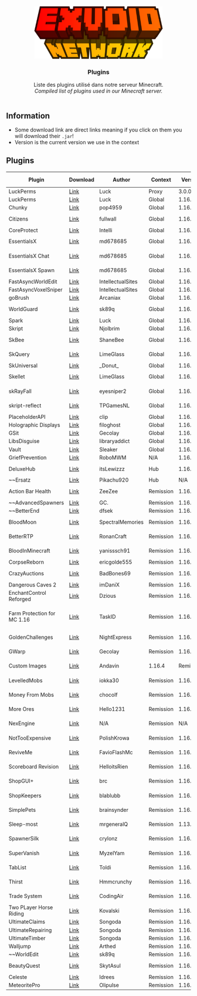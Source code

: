 <!--
*** Using the Best-README-Template (https://github.com/othneildrew/Best-README-Template).
-->

<!-- BACK TO TOP  -->
<div id="top"></div>

<!-- PROJECT LOGO -->
<br />
<div align="center">
  <a href="https://github.com/ExvoidNet/wiki">
    <img src="https://github.com/ExvoidNet/wiki/raw/master/static/img/header.png" alt="Logo" width="350">
  </a>

<!-- ABOUT -->
<h3 align="center">Plugins</h3>

  <p align="center">
    Liste des plugins utilisé dans notre serveur Minecraft. 
    <br />
    <i>Compiled list of plugins used in our Minecraft server.</i>
    <br />
    <br />
<!--
    <a href="https://github.com/ExvoidNet/wiki/issues/new/choose"><strong>Faire une suggestion / Make a suggestion »</strong></a>
-->
  </p>
</div>

## Information
- Some download link are direct links meaning if you click on them you will download their `.jar`!
- Version is the current version we use in the context

## Plugins
| Plugin | Download  | Author | Context | Version | 1.18 Ready? | Status | Last Updated |
|--|--|--|--|--|--|--|--|
| LuckPerms | [Link](https://ci.lucko.me/job/LuckPerms/1389/artifact/velocity/build/libs/LuckPerms-Velocity-5.3.89.jar) | Luck | Proxy | 3.0.0+ | Yes | In use | N/A |
| LuckPerms | [Link](https://ci.lucko.me/job/LuckPerms/1389/artifact/bukkit/loader/build/libs/LuckPerms-Bukkit-5.3.89.jar) | Luck | Global | 1.16.5 | Yes | In use | N/A |
| Chunky | [Link](https://www.spigotmc.org/resources/chunky.81534/download?version=429008) | pop4959 | Global | 1.16.5 | Yes | In use | N/A |
| Citizens | [Link](https://ci.citizensnpcs.co/job/citizens2/) | fullwall | Global | 1.16.5 | Yes | To be replaced (LibsDisguised) | N/A |
| CoreProtect | [Link](https://www.spigotmc.org/resources/coreprotect.8631/download?version=411732) | Intelli | Global | 1.16.5 | Yes | In use | N/A |
| EssentialsX | [Link](https://github.com/EssentialsX/Essentials/releases/download/2.19.2/EssentialsX-2.19.2.jar) | md678685 | Global | 1.16.5 | Yes | To be replaced (Core v1) | N/A |
| EssentialsX Chat | [Link](https://github.com/EssentialsX/Essentials/releases/download/2.19.2/EssentialsXChat-2.19.2.jar) | md678685 | Global | 1.16.5 | Yes | To be replaced (Core v1) | N/A |
| EssentialsX Spawn | [Link](https://github.com/EssentialsX/Essentials/releases/download/2.19.2/EssentialsXSpawn-2.19.2.jar) | md678685 | Global | 1.16.5 | Yes | To be replaced (Core v1) | N/A |
| FastAsyncWorldEdit | [Link](https://ci.athion.net/job/FastAsyncWorldEdit-1.17/) | IntellectualSites | Global | 1.16.5 | No | In use | N/A |
| FastAsyncVoxelSniper | [Link](https://dev.bukkit.org/projects/favs) | IntellectualSites | Global | 1.16.5 | No | In use | N/A |
| goBrush | [Link](https://www.spigotmc.org/resources/gobrush.23118/download?version=398990) | Arcaniax | Global | 1.16.5 | No | In use | N/A |
| WorldGuard | [Link](https://dev.bukkit.org/projects/worldguard/files/latest) | sk89q | Global | 1.16.5 | No | Might replace (Core v1) | N/A |
| Spark | [Link](https://www.spigotmc.org/resources/spark.57242/download?version=429428) | Luck | Global |  1.16.5 | Yes | In use | N/A |
| Skript | [Link](https://github.com/SkriptLang/Skript/releases) | Njolbrim | Global | 1.16.5 | Yes | Core v1 (Brain) | N/A |
| SkBee | [Link](https://www.spigotmc.org/resources/skbee-skript-addon.75839/download?version=431552) | ShaneBee | Global | 1.16.5 | Yes | Core v1 (Component) | N/A |
| SkQuery | [Link](https://www.spigotmc.org/resources/skquery-1-9-1-17.36631/download?version=400063) | LimeGlass | Global | 1.16.5. | No | Core v1 (Component) | N/A |
| SkUniversal | [Link](https://www.spigotmc.org/resources/skuniversal.45392/download?version=428614) | \_Donut_ | Global | 1.16.5 | No | To be removed | N/A |
| Skellet | [Link](https://www.spigotmc.org/resources/skript-java-addon-skellett.34361/download?version=431700) | LimeGlass | Global | 1.16.5 | Yes | Core v1 (Component) | N/A |
| skRayFall | [Link](https://dev.bukkit.org/projects/skrayfall/files/latest) | eyesniper2 | Global | 1.16.5 | N/A | Core v1 (Component) | N/A |
| skript-reflect | [Link](https://forums.skunity.com/resources/skript-reflect.1146/download?version=3142) | TPGamesNL | Global | 1.16.5 | No | Core v1 (Component) | N/A |
| PlaceholderAPI | [Link](https://www.spigotmc.org/resources/placeholderapi.6245/download?version=408296) | clip | Global | 1.16.5 | No | In use | N/A |
| Holographic Displays | [Link](https://dev.bukkit.org/projects/holographic-displays/files/latest) | filoghost | Global | 1.16.5 | No | In use | N/A |
| GSit | [Link](https://www.spigotmc.org/resources/gsit-modern-sit-seat-and-chair-lay-and-crawl-plugin-1-14-x-1-18-x.62325/download?version=431707) | Gecolay | Global | 1.16.5 | Yes | In use | N/A |
| LibsDisguise | [Link](https://www.spigotmc.org/resources/libs-disguises.32453/download?version=409582) | libraryaddict | Global | 1.16.5 | No | In use | N/A |
| Vault | [Link](https://www.spigotmc.org/resources/vault.34315/download?version=344916) | Sleaker | Global | 1.16.5 | No | In use | N/A |
| GriefPrevention | [Link](https://www.spigotmc.org/resources/griefprevention.1884/download?version=378477) | RoboMWM | N/A | 1.16.5 | No | To reevaluate | N/A |  
| DeluxeHub | [Link](https://www.spigotmc.org/resources/deluxehub-3-professional-hub-management.49425/download?version=429646) | itsLewizzz | Hub | 1.16.5 | Yes | To be replaced (Core v1) | N/A |
| ~~Ersatz | [Link](https://www.spigotmc.org/resources/ersatz.49433/download?version=193252) | Pikachu920 | Hub | N/A | N/A | **Removed** | 16/12/2021~~ |
| Action Bar Health | [Link](https://www.spigotmc.org/resources/action-bar-health.2661/download?version=429046) | ZeeZee | Remission | 1.16.4 | No | To be replaced (Core v1) | N/A |
| ~~AdvancedSpawners | [Link](https://www.spigotmc.org/resources/1-8-1-18-1-%E2%9C%85-advancedspawners-%E2%9C%85-11x-custom-mobs-%E2%AD%95-create-custom-mobs-in-game-%E2%9A%A1-25-sale-%E2%9A%A1.75458/purchase) | GC. | Remission | 1.16.4 | Yes | **Removed** | 16/12/2021/~~ |
| ~~BetterEnd | [Link](https://www.spigotmc.org/resources/betterend-rethink-the-end-dimension.79389/) | dfsek | Remission | 1.16.4 | | **Removed**~~ | 16/12/2021
| BloodMoon | [Link](https://www.spigotmc.org/resources/bloodmoon.74270/download?version=349021) | SpectralMemories | Remission | 1.16.4 | No | To be replaced (Core v1) | N/A |
| BetterRTP | [Link](https://www.spigotmc.org/resources/betterrtp-random-wild-teleport.36081/download?version=421901) | RonanCraft | Remission | 1.16.4 | No | To be replaced (Core v1) | N/A | 
| BloodInMinecraft | [Link](https://www.spigotmc.org/resources/blood-in-minecraft.31549/download?version=423777) | yanisssch91 | Remission | 1.16.4 | No | To be replaced (Core v1) | N/A |
| CorpseReborn | [Link](https://www.spigotmc.org/resources/corpsereborn.29875/download?version=375141) | ericgolde555 | Remission | 1.16.4 | No | In use | N/A |
| CrazyAuctions | [Link](https://github.com/Crazy-Crew/Crazy-Auctions/releases/tag/v1.2.16) | BadBones69 | Remission | 1.16.4 | No | To be replaced (Core v1) | N/A |
| Dangerous Caves 2 | [Link](https://www.spigotmc.org/resources/dangerous-caves-2-make-your-caves-scary-1-12-2-1-16-5.76212/download?version=382008) | imDaniX | Remission | 1.16.4 | No | In use | N/A |
| EnchantControl Reforged | [Link](https://www.spigotmc.org/resources/enchantcontrol-reforged.85691/download?version=372261) | Dzious | Remission | 1.16.4 | No | To be replaced (Core v1) | N/A |
| Farm Protection for MC 1.16 | [Link](https://www.spigotmc.org/resources/farm-protection-for-mc-1-16.85488/) | TaskID | Remission | 1.16.4 | No | To remove (Wolrdguard -> `"croptrample = deny"` | N/A |
| GoldenChallenges | [Link](https://www.spigotmc.org/resources/goldenchallenges-%E2%80%A2-advanced-challenges-for-your-players-1-15-1-18.85028/download?version=430121) | NightExpress | Remission | 1.16.4 | Yes | To replaced (Core v1) | N/A |
| GWarp | [Link](https://www.spigotmc.org/resources/gwarp-warp-home-plugin-1-7-x-1-18-x.56824/download?version=411234) | Gecolay | Remission | 1.16.4 | Yes | No be replaced (Core v1) | N/A |
| Custom Images | [Link](https://www.spigotmc.org/resources/custom-images.53036/download?version=410610) | Andavin | 1.16.4 | Remission | No | To be replaced (Core v2) | N/A |
| LevelledMobs | [Link](https://www.spigotmc.org/resources/levelledmobs-for-1-16-x-1-18-x.74304/download?version=430252) | iokka30 | Remission | 1.16.4 | Yes | To be replaced (Core v1) | N/A |
| Money From Mobs | [Link](https://www.spigotmc.org/resources/money-from-mobs-1-12-1-18.79137/download?version=429756) | chocolf | Remission | 1.16.4 | No | To be replaced (Core v1) | N/A |
| More Ores | [Link](https://www.spigotmc.org/resources/%E2%9B%8F%EF%B8%8Fmore-ores%E2%9B%8F%EF%B8%8F.77221/download?version=419757) | Hello1231 | Remission | 1.16.4 | No | To be replaced (Core v1) | N/A |
| NexEngine | [Link](https://mc-plugins.net/bukkit-spigot/nexengine/) | N/A | Remission | N/A | N/A | Required by GoldenChallenges | N/A |
| NotTooExpensive | [Link](https://www.spigotmc.org/resources/not-too-expensive.86820/download?version=394478) | PolishKrowa | Remission | 1.16.4 | No | To be replaced (Core v1) | N/A |
| ReviveMe | [Link](https://www.spigotmc.org/resources/reviveme-beta.78184/download?version=431558) | FavioFlashMc | Remission | 1.16.4 | Yes | To be determined (Core v1) | N/A |
| Scoreboard Revision | [Link](https://www.spigotmc.org/resources/scoreboard.14754/download?version=388422) | HelloitsRien | Remission | 1.16.4 | No | To be removed (Core v1) | N/A |
| ShopGUI+ | [Link](https://www.spigotmc.org/resources/shopgui-1-7-1-18.6515/download?version=430598) | brc | Remission | 1.16.4 | No | To be removed (Core v1) | N/A |
| ShopKeepers | [Link](https://dev.bukkit.org/projects/shopkeepers/files/latest) | blablubb | Remission | 1.16.4 | No | To be replaced (Core v1) | N/A |
| SimplePets | [Link](https://www.spigotmc.org/resources/simplepets.14124/download?version=372748) | brainsynder | Remission | 1.16.4 | No | To be determined (Core v1) | N/A |
| Sleep-most | [Link](https://dev.bukkit.org/projects/sleep-most/files/latest) | mrgeneralQ | Remission | 1.13.1 | No | To replace (Core v1) | N/A |
| SpawnerSilk | [Link](https://dev.bukkit.org/projects/spawnersilk/files/latest) | crylonz | Remission | 1.16.5 | No | To replace (Core v1) | N/A |
| SuperVanish | [Link](https://www.spigotmc.org/resources/supervanish-be-invisible.1331/) | MyzelYam | Remission | 1.16.4 | Yes | To be replaced (Core v1/v2) | N/A |
| TabList | [Link](https://www.spigotmc.org/resources/animated-tab-tablist.46229/download?version=430188) | Toldi | Remission | 1.16.4 | Yes | To be replaced (Core v1) | N/A |
| Thirst | [Link](https://www.spigotmc.org/resources/thirst.3316/download?version=407976) | Hmmcrunchy | Remission | 1.16.4 | No | To be replaced (Core v1) | N/A | 
| Trade System | [Link](https://www.spigotmc.org/resources/trade-system-custom-layouts.58434/download?version=429550) | CodingAir | Remission | 1.16.4 | Yes | To be replaced (Core v1) | N/A |
| Two PLayer Horse Riding | [Link](https://www.spigotmc.org/resources/twoplayerhorseriding.89058/download?version=385328) | Kovalski | Remission | 1.16.4 | No | To be replaced (Core v2/v3) | N/A |
| UltimateClaims | [Link](https://songoda.com/marketplace/product/ultimateclaims-the-ultimate-claiming-plugin.65) | Songoda | Remission | 1.16.4 | No | In use | N/A |
| UltimateRepairing | [Link](https://songoda.com/marketplace/product/ultimaterepairing-repair-items-on-an-anvil-at-a-cost.20) | Songoda | Remission | 1.16.4 | No | In use | N/A |
| UltimateTimber | [Link](https://songoda.com/marketplace/product/ultimatetimber-the-realistic-tree-chopper.18) | Songoda | Remission | 1.16.4 | Yes | In use | N/A |
| Walljump | [Link](https://www.spigotmc.org/resources/wall-jump.88311/download?version=404163) | Arthed | Remission | 1.16.4 | No | To be determined | N/A |
| ~~WorldEdit | [Link](https://dev.bukkit.org/projects/worldedit/files/latest) | sk89q | Remission | 1.16.4 | Yes | **Removed | 16/12/2021~~ |
| BeautyQuest | [Link](https://www.spigotmc.org/resources/beautyquests.39255/download?version=429760) | SkytAsul | Remission | 1.16.4 | Yes | To be replaced (Core v1) | N/A |
| Celeste | [Link](https://www.spigotmc.org/resources/celeste.81862/download?version=430024) | Idrees | Remission | 1.16.4 | Yes | In use | N/A |
| MeteoritePro | [Link](https://www.spigotmc.org/resources/meteoritespro.72092/download?version=345152) | Olipulse | Remission | 1.16.4 | No | In use | N/A |
